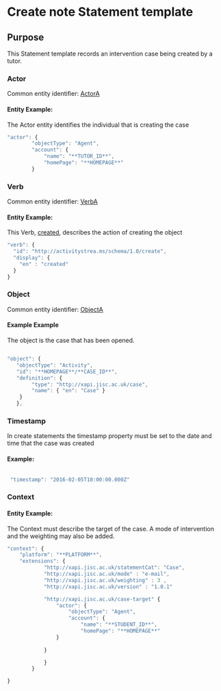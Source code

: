 # Create note Statement template

## Purpose
This Statement template records an intervention case being created by a tutor.

### Actor
Common entity identifier: [ActorA](/common_structures.md#actora)

#### Entity Example:
The Actor entity identifies the individual that is creating the case


``` Javascript
"actor": {
		"objectType": "Agent",
		"account": {
			"name": "**TUTOR_ID**",
			"homePage": "**HOMEPAGE**"
		}
```

### Verb
Common entity identifier: [VerbA](/common_structures.md#verba)

#### Entity Example:
This Verb, [created](/vocabulary.md#created), describes the action of creating the object

``` javascript
"verb": {
  "id": "http://activitystrea.ms/schema/1.0/create",
  "display": {
    "en" : "created"
  }
}
```

### Object
Common entity identifier: [ObjectA](/common_structures.md#objecta)

#### Example Example
The object is the case that has been opened.

``` javascript

"object": {
   "objectType": "Activity",
   "id": "**HOMEPAGE**/**CASE_ID**",	
   "definition": {
   		"type": "http://xapi.jisc.ac.uk/case",			
   		"name": { "en": "Case" }   
    }
   },

```

### Timestamp

In create statements the timestamp property must be set to the date and time that the case was created

#### Example:
``` javascript

 "timestamp": "2016-02-05T10:00:00.000Z"

```


### Context

#### Entity Example:
The Context must describe the target of the case. A mode of intervention and the weighting may also be added.


``` javascript
"context": {
	"platform": "**PLATFORM**",
    "extensions": {
			"http://xapi.jisc.ac.uk/statementCat": "Case",
			"http://xapi.jisc.ac.uk/mode" : "e-mail",
			"http://xapi.jisc.ac.uk/weighting" : 3 ,
			"http://xapi.jisc.ac.uk/version" : "1.0.1"

			"http://xapi.jisc.ac.uk/case-target" {
				"actor": {
					"objectType": "Agent",
					"account": {
						"name": "**STUDENT_ID**",
						"homePage": "**HOMEPAGE**"
				}
				
			}

			}
		}

}
```

